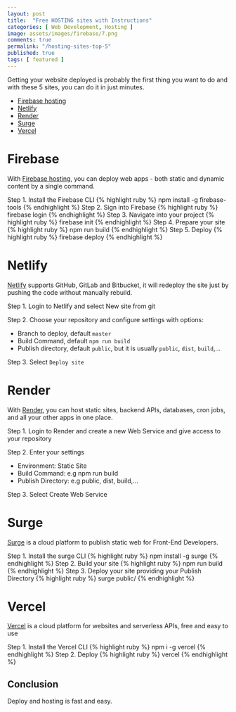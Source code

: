 ```yaml
---
layout: post
title:  "Free HOSTING sites with Instructions"
categories: [ Web Development, Hosting ]
image: assets/images/firebase/7.png
comments: true
permalink: "/hosting-sites-top-5"
published: true
tags: [ featured ]
---
```

Getting your website deployed is probably the first thing you want to do and with these 5 sites, you can do it in just minutes.

- [Firebase hosting]
- [Netlify]
- [Render]
- [Surge]
- [Vercel]

# Firebase
With [Firebase hosting], you can deploy web apps - both static and dynamic content by a single command.

Step 1. Install the Firebase CLI
{% highlight ruby %}
npm install -g firebase-tools
{% endhighlight %}
Step 2. Sign into Firebase
{% highlight ruby %}
firebase login
{% endhighlight %}
Step 3. Navigate into your project
{% highlight ruby %}
firebase init
{% endhighlight %}
Step 4. Prepare your site
{% highlight ruby %}
npm run build
{% endhighlight %}
Step 5. Deploy
{% highlight ruby %}
firebase deploy
{% endhighlight %}

# Netlify
[Netlify] supports GitHub, GitLab and Bitbucket, it will redeploy the site just by pushing the code without manually rebuild.

Step 1. Login to Netlify and select New site from git

Step 2. Choose your repository and configure settings with options:
- Branch to deploy, default `master`
- Build Command, default `npm run build`
- Publish directory, default `public`, but it is usually `public`, `dist`, `build`,...

Step 3. Select `Deploy site`

# Render
With [Render], you can host static sites, backend APIs, databases, cron jobs, and all your other apps in one place.

Step 1. Login to Render and create a new Web Service and give access to your repository

Step 2. Enter your settings
- Environment: Static Site
- Build Command: e.g npm run build
- Publish Directory: e.g public, dist, build,...

Step 3. Select Create Web Service

# Surge
[Surge] is a cloud platform to publish static web
for Front-End Developers.

Step 1. Install the surge CLI
{% highlight ruby %}
npm install -g surge
{% endhighlight %}
Step 2. Build your site
{% highlight ruby %}
npm run build
{% endhighlight %}
Step 3. Deploy your site providing your Publish Directory
{% highlight ruby %}
surge public/
{% endhighlight %}

# Vercel
[Vercel] is a cloud platform for websites and serverless APIs, free and easy to use

Step 1. Install the Vercel CLI
{% highlight ruby %}
npm i -g vercel
{% endhighlight %}
Step 2. Deploy
{% highlight ruby %}
vercel
{% endhighlight %}

## Conclusion
Deploy and hosting is fast and easy. 

[Firebase hosting]: https://firebase.google.com/docs/hosting
[Netlify]: https://www.netlify.com/
[Render]: https://render.com/
[Surge]: https://surge.sh/
[Vercel]: https://vercel.com/